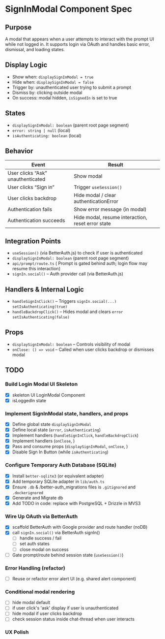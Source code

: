 # SignInModal Component Spec

## Purpose

A modal that appears when a user attempts to interact with the prompt UI while not logged in. It supports login via OAuth and handles basic error, dismissal, and loading states.

## Display Logic

- Show when: `displaySignInModal = true`
- Hide when: `displaySignInModal = false`
- Trigger by: unauthenticated user trying to submit a prompt
- Dismiss by: clicking outside modal
- On success: modal hidden, `isSignedIn` is set to true

## States

- `displaySignInModal: boolean` (parent root page segment)
- `error: string | null` (local)
- `isAuthenticating: boolean` (local)

## Behavior

| Event                             | Result                                            |
| --------------------------------- | ------------------------------------------------- |
| User clicks “Ask” unauthenticated | Show modal                                        |
| User clicks “Sign in”             | Trigger `useSession()`                            |
| User clicks backdrop              | Hide modal / clear authenticationError            |
| Authentication fails              | Show error message (in modal)                     |
| Authentication succeeds           | Hide modal, resume interaction, reset error state |

## Integration Points

- `useSession()` (via BetterAuth.js) to check if user is authenticated
- `displaySignInModal: boolean` (parent root page segment)
- `api/prompt/route.ts` ( Prompt is gated behind auth; login flow may resume this interaction)
- `signIn.social()` – Auth provider call (via BetterAuth.js)

## Handlers & Internal Logic

- `handleSignInClick()` – Triggers `signIn.social(...)` `setIsAuthenticating(true)`
- `handleBackdropClick()` – Hides modal and clears `error` `setIsAuthenticating(false)`

## Props

- `displaySignInModal: boolean` – Controls visibility of modal
- `onClose: () => void` – Called when user clicks backdrop or dismisses modal

## TODO

### Build Login Modal UI Skeleton

- [x] skeleton UI LoginModal Component
- [x] isLoggedIn state

### Implement SignInModal state, handlers, and props

- [x] Define global state `displaySignInModal`
- [x] Define local state (`error`, `isAuthenticating`)
- [x] Implement handlers (`handleSignInClick`, `handleBackdropClick`)
- [x] Implement handlers (`onClose`, )
- [x] Pass and consume props (`displaySignInModal`, `onClose`, )
- [x] Disable Sign In Button (while `isAuthenticating`)

### Configure Temporary Auth Database (SQLite)

- [x] Install `better-sqlite3` (or equivalent adapter)
- [x] Add temporary SQLite adapter in `lib/auth.ts`
- [x] Ensure `.db` & /better-auth_migrations files is `.gitignored` and `.dockerignored`
- [x] Generate and Migrate db
- [x] Add TODO in code: replace with PostgreSQL + Drizzle in MVS3

### Wire Up OAuth via BetterAuth

- [x] scaffold BetterAuth with Google provider and route handler (noDB)
- [x] call `signIn.social()` via BetterAuth signIn()
  - [ ] handle success / fail
  - [ ] set auth states
  - [ ] close modal on success
- [ ] Gate prompt/route behind session state (`useSession()`)

### Error Handling (refactor)

- [ ] Reuse or refactor error alert UI (e.g. shared alert component)

### Conditional modal rendering

- [ ] hide modal default
- [ ] if user click's 'ask' display if user is unauthenticated
- [ ] hide modal if user clicks backdrop
- [ ] check session status inside chat-thread when user interacts

### UX Polish
